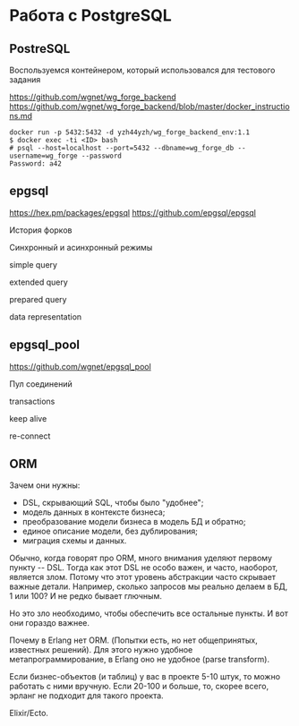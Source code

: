 # Работа с PostgreSQL

## PostreSQL

Воспользуемся контейнером, который использовался для тестового задания

https://github.com/wgnet/wg_forge_backend
https://github.com/wgnet/wg_forge_backend/blob/master/docker_instructions.md

```
docker run -p 5432:5432 -d yzh44yzh/wg_forge_backend_env:1.1
$ docker exec -ti <ID> bash
# psql --host=localhost --port=5432 --dbname=wg_forge_db --username=wg_forge --password
Password: a42
```

## epgsql

https://hex.pm/packages/epgsql
https://github.com/epgsql/epgsql

История форков

Синхронный и асинхронный режимы

simple query

extended query

prepared query

data representation


## epgsql_pool

https://github.com/wgnet/epgsql_pool

Пул соединений

transactions

keep alive

re-connect


## ORM

Зачем они нужны:
- DSL, скрывающий SQL, чтобы было "удобнее";
- модель данных в контексте бизнеса;
- преобразование модели бизнеса в модель БД и обратно;
- единое описание модели, без дублирования;
- миграция схемы и данных.

Обычно, когда говорят про ORM, много внимания уделяют первому пункту -- DSL. Тогда как этот DSL не особо важен, и часто, наоборот, является злом. Потому что этот уровень абстракции часто скрывает важные детали. Например, сколько запросов мы реально делаем в БД, 1 или 100? И не редко бывает глючным.

Но это зло необходимо, чтобы обеспечить все остальные пункты. И вот они гораздо важнее.

Почему в Erlang нет ORM. (Попытки есть, но нет общепринятых, известных решений).
Для этого нужно удобное метапрограммирование, в Erlang оно не удобное (parse transform).

Если бизнес-объектов (и таблиц) у вас в проекте 5-10 штук, то можно работать с ними вручную.
Если 20-100 и больше, то, скорее всего, эрланг не подходит для такого проекта.

Elixir/Ecto.
